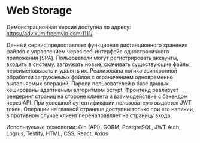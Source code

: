 # Web Storage
Демонстрационная версия доступна по адресу: https://advixum.freemyip.com:1111/

Данный сервис предоставляет функционал дистанционного хранения файлов с управлением через веб-интерфейс одностраничного приложения (SPA). Пользователи могут регистрировать аккаунты, входить в систему, загружать новые, скачивать существующие файлы, переименовывать и удалять их. Реализована логика асинхронной обработки загружаемых файлов с ограничением одновременно выполняемых операций. Пароли пользователей в базе данных хешированы адаптивным алгоритмом bcrypt. Фронтенд реализует рендеринг страниц на стороне клиента и взаимодействие с бэкендом через API. При успешной аутентификации пользователю выдается JWT токен. Операции на главной странице доступны только при его наличии, в противном случае клиент перенаправляет на страницу входа. 

Используемые технологии: Gin (API), GORM, PostgreSQL, JWT Auth, Logrus, Testify, HTML, CSS, React, Axios
